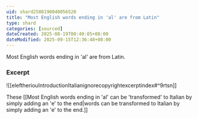 ```yaml
---
uid: shard2508190040056520
title: "Most English words ending in 'al' are from Latin"
type: shard
categories: [sourced]
dateCreated: 2025-08-19T00:40:05+08:00
dateModified: 2025-09-15T12:36:48+08:00
---
```

Most English words ending in 'al' are from Latin.

### Excerpt
![[eleftheriouIntroductionItalianignorecopyrightexcerptindex#^9rtsn]]

These [[Most English words ending in 'al' can be 'transformed' to Italian by simply adding an 'e' to the end|words can be transformed to Italian by simply adding an 'e' to the end.]]